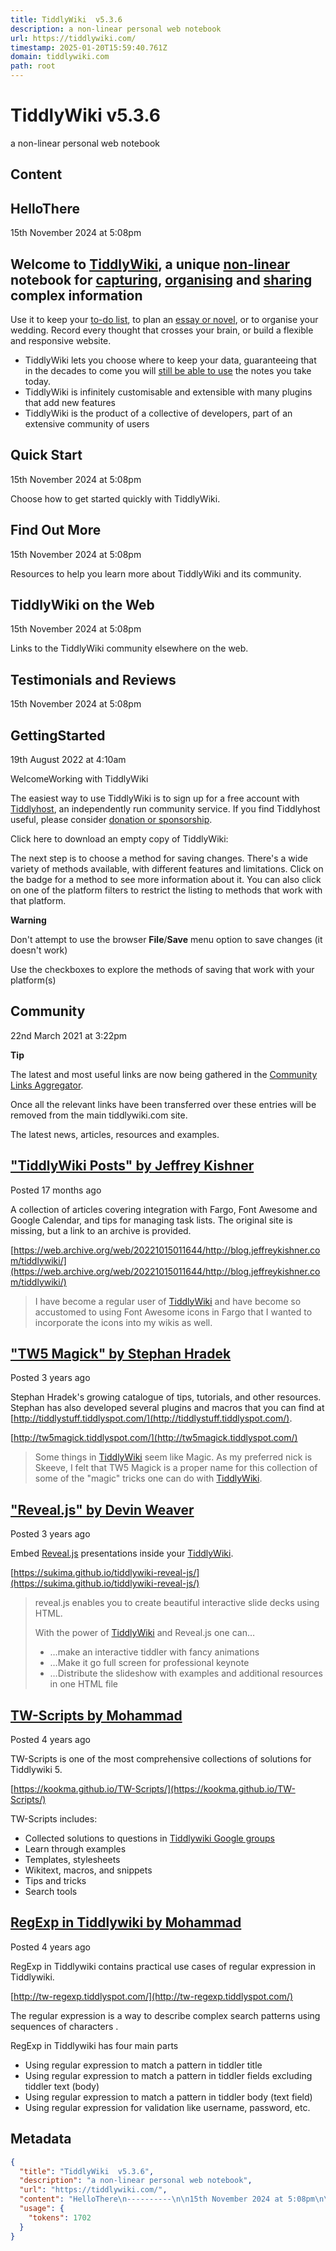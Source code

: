 ```yaml
---
title: TiddlyWiki  v5.3.6
description: a non-linear personal web notebook
url: https://tiddlywiki.com/
timestamp: 2025-01-20T15:59:40.761Z
domain: tiddlywiki.com
path: root
---
```


# TiddlyWiki  v5.3.6


a non-linear personal web notebook


## Content

HelloThere
----------

15th November 2024 at 5:08pm

**Welcome to [TiddlyWiki](https://tiddlywiki.com/#TiddlyWiki), a unique [non-linear](https://tiddlywiki.com/#Philosophy%20of%20Tiddlers) notebook for [capturing](https://tiddlywiki.com/#Creating%20and%20editing%20tiddlers), [organising](https://tiddlywiki.com/#Structuring%20TiddlyWiki) and [sharing](https://tiddlywiki.com/#Sharing%20your%20tiddlers%20with%20others) complex information**
-----------------------------------------------------------------------------------------------------------------------------------------------------------------------------------------------------------------------------------------------------------------------------------------------------------------------------------------------------------------------------------------------------

Use it to keep your [to-do list](https://tiddlywiki.com/#TaskManagementExample), to plan an [essay or novel](https://tiddlywiki.com/#%22TiddlyWiki%20for%20Scholars%22%20by%20Alberto%20Molina), or to organise your wedding. Record every thought that crosses your brain, or build a flexible and responsive website.

*   TiddlyWiki lets you choose where to keep your data, guaranteeing that in the decades to come you will [still be able to use](https://tiddlywiki.com/#Future%20Proof) the notes you take today.
*   TiddlyWiki is infinitely customisable and extensible with many plugins that add new features
*   TiddlyWiki is the product of a collective of developers, part of an extensive community of users

Quick Start
-----------

15th November 2024 at 5:08pm

Choose how to get started quickly with TiddlyWiki.

Find Out More
-------------

15th November 2024 at 5:08pm

Resources to help you learn more about TiddlyWiki and its community.

TiddlyWiki on the Web
---------------------

15th November 2024 at 5:08pm

Links to the TiddlyWiki community elsewhere on the web.

Testimonials and Reviews
------------------------

15th November 2024 at 5:08pm

GettingStarted
--------------

19th August 2022 at 4:10am

WelcomeWorking with TiddlyWiki

The easiest way to use TiddlyWiki is to sign up for a free account with [Tiddlyhost](https://tiddlyhost.com/), an independently run community service. If you find Tiddlyhost useful, please consider [donation or sponsorship](https://tiddlyhost.com/donate).

Click here to download an empty copy of TiddlyWiki:

The next step is to choose a method for saving changes. There's a wide variety of methods available, with different features and limitations. Click on the badge for a method to see more information about it. You can also click on one of the platform filters to restrict the listing to methods that work with that platform.

**Warning**

Don't attempt to use the browser **File**/**Save** menu option to save changes (it doesn't work)

Use the checkboxes to explore the methods of saving that work with your platform(s)

Community
---------

22nd March 2021 at 3:22pm

**Tip**

The latest and most useful links are now being gathered in the [Community Links Aggregator](https://tiddlywiki.com/#Community%20Links%20Aggregator).

Once all the relevant links have been transferred over these entries will be removed from the main tiddlywiki.com site.

The latest news, articles, resources and examples.

["TiddlyWiki Posts" by Jeffrey Kishner](https://tiddlywiki.com/#%22TiddlyWiki%20Posts%22%20by%20Jeffrey%20Kishner)
------------------------------------------------------------------------------------------------------------------

Posted 17 months ago

A collection of articles covering integration with Fargo, Font Awesome and Google Calendar, and tips for managing task lists. The original site is missing, but a link to an archive is provided.

[https://web.archive.org/web/20221015011644/http://blog.jeffreykishner.com/tiddlywiki/](https://web.archive.org/web/20221015011644/http://blog.jeffreykishner.com/tiddlywiki/)

> I have become a regular user of [TiddlyWiki](https://tiddlywiki.com/#TiddlyWiki) and have become so accustomed to using Font Awesome icons in Fargo that I wanted to incorporate the icons into my wikis as well.

["TW5 Magick" by Stephan Hradek](https://tiddlywiki.com/#%22TW5%20Magick%22%20by%20Stephan%20Hradek)
----------------------------------------------------------------------------------------------------

Posted 3 years ago

Stephan Hradek's growing catalogue of tips, tutorials, and other resources. Stephan has also developed several plugins and macros that you can find at [http://tiddlystuff.tiddlyspot.com/](http://tiddlystuff.tiddlyspot.com/).

[http://tw5magick.tiddlyspot.com/](http://tw5magick.tiddlyspot.com/)

> Some things in [TiddlyWiki](https://tiddlywiki.com/#TiddlyWiki) seem like Magic. As my preferred nick is Skeeve, I felt that TW5 Magick is a proper name for this collection of some of the "magic" tricks one can do with [TiddlyWiki](https://tiddlywiki.com/#TiddlyWiki).

["Reveal.js" by Devin Weaver](https://tiddlywiki.com/#%22Reveal.js%22%20by%20Devin%20Weaver)
--------------------------------------------------------------------------------------------

Posted 3 years ago

Embed [Reveal.js](https://revealjs.com/) presentations inside your [TiddlyWiki](https://tiddlywiki.com/#TiddlyWiki).

[https://sukima.github.io/tiddlywiki-reveal-js/](https://sukima.github.io/tiddlywiki-reveal-js/)

> reveal.js enables you to create beautiful interactive slide decks using HTML.
> 
> With the power of [TiddlyWiki](https://tiddlywiki.com/#TiddlyWiki) and Reveal.js one can…
> 
> *   …make an interactive tiddler with fancy animations
> *   …Make it go full screen for professional keynote
> *   …Distribute the slideshow with examples and additional resources in one HTML file

[TW-Scripts by Mohammad](https://tiddlywiki.com/#TW-Scripts%20by%20Mohammad)
----------------------------------------------------------------------------

Posted 4 years ago

TW-Scripts is one of the most comprehensive collections of solutions for Tiddlywiki 5.

[https://kookma.github.io/TW-Scripts/](https://kookma.github.io/TW-Scripts/)

TW-Scripts includes:

*   Collected solutions to questions in [Tiddlywiki Google groups](https://groups.google.com/group/TiddlyWiki)
*   Learn through examples
*   Templates, stylesheets
*   Wikitext, macros, and snippets
*   Tips and tricks
*   Search tools 

[RegExp in Tiddlywiki by Mohammad](https://tiddlywiki.com/#RegExp%20in%20Tiddlywiki%20by%20Mohammad)
----------------------------------------------------------------------------------------------------

Posted 4 years ago

RegExp in Tiddlywiki contains practical use cases of regular expression in Tiddlywiki.

[http://tw-regexp.tiddlyspot.com/](http://tw-regexp.tiddlyspot.com/)

The regular expression is a way to describe complex search patterns using sequences of characters .

RegExp in Tiddlywiki has four main parts

*   Using regular expression to match a pattern in tiddler title
*   Using regular expression to match a pattern in tiddler fields excluding tiddler text (body)
*   Using regular expression to match a pattern in tiddler body (text field)
*   Using regular expression for validation like username, password, etc.

## Metadata

```json
{
  "title": "TiddlyWiki  v5.3.6",
  "description": "a non-linear personal web notebook",
  "url": "https://tiddlywiki.com/",
  "content": "HelloThere\n----------\n\n15th November 2024 at 5:08pm\n\n**Welcome to [TiddlyWiki](https://tiddlywiki.com/#TiddlyWiki), a unique [non-linear](https://tiddlywiki.com/#Philosophy%20of%20Tiddlers) notebook for [capturing](https://tiddlywiki.com/#Creating%20and%20editing%20tiddlers), [organising](https://tiddlywiki.com/#Structuring%20TiddlyWiki) and [sharing](https://tiddlywiki.com/#Sharing%20your%20tiddlers%20with%20others) complex information**\n-----------------------------------------------------------------------------------------------------------------------------------------------------------------------------------------------------------------------------------------------------------------------------------------------------------------------------------------------------------------------------------------------------\n\nUse it to keep your [to-do list](https://tiddlywiki.com/#TaskManagementExample), to plan an [essay or novel](https://tiddlywiki.com/#%22TiddlyWiki%20for%20Scholars%22%20by%20Alberto%20Molina), or to organise your wedding. Record every thought that crosses your brain, or build a flexible and responsive website.\n\n*   TiddlyWiki lets you choose where to keep your data, guaranteeing that in the decades to come you will [still be able to use](https://tiddlywiki.com/#Future%20Proof) the notes you take today.\n*   TiddlyWiki is infinitely customisable and extensible with many plugins that add new features\n*   TiddlyWiki is the product of a collective of developers, part of an extensive community of users\n\nQuick Start\n-----------\n\n15th November 2024 at 5:08pm\n\nChoose how to get started quickly with TiddlyWiki.\n\nFind Out More\n-------------\n\n15th November 2024 at 5:08pm\n\nResources to help you learn more about TiddlyWiki and its community.\n\nTiddlyWiki on the Web\n---------------------\n\n15th November 2024 at 5:08pm\n\nLinks to the TiddlyWiki community elsewhere on the web.\n\nTestimonials and Reviews\n------------------------\n\n15th November 2024 at 5:08pm\n\nGettingStarted\n--------------\n\n19th August 2022 at 4:10am\n\nWelcomeWorking with TiddlyWiki\n\nThe easiest way to use TiddlyWiki is to sign up for a free account with [Tiddlyhost](https://tiddlyhost.com/), an independently run community service. If you find Tiddlyhost useful, please consider [donation or sponsorship](https://tiddlyhost.com/donate).\n\nClick here to download an empty copy of TiddlyWiki:\n\nThe next step is to choose a method for saving changes. There's a wide variety of methods available, with different features and limitations. Click on the badge for a method to see more information about it. You can also click on one of the platform filters to restrict the listing to methods that work with that platform.\n\n**Warning**\n\nDon't attempt to use the browser **File**/**Save** menu option to save changes (it doesn't work)\n\nUse the checkboxes to explore the methods of saving that work with your platform(s)\n\nCommunity\n---------\n\n22nd March 2021 at 3:22pm\n\n**Tip**\n\nThe latest and most useful links are now being gathered in the [Community Links Aggregator](https://tiddlywiki.com/#Community%20Links%20Aggregator).\n\nOnce all the relevant links have been transferred over these entries will be removed from the main tiddlywiki.com site.\n\nThe latest news, articles, resources and examples.\n\n[\"TiddlyWiki Posts\" by Jeffrey Kishner](https://tiddlywiki.com/#%22TiddlyWiki%20Posts%22%20by%20Jeffrey%20Kishner)\n------------------------------------------------------------------------------------------------------------------\n\nPosted 17 months ago\n\nA collection of articles covering integration with Fargo, Font Awesome and Google Calendar, and tips for managing task lists. The original site is missing, but a link to an archive is provided.\n\n[https://web.archive.org/web/20221015011644/http://blog.jeffreykishner.com/tiddlywiki/](https://web.archive.org/web/20221015011644/http://blog.jeffreykishner.com/tiddlywiki/)\n\n> I have become a regular user of [TiddlyWiki](https://tiddlywiki.com/#TiddlyWiki) and have become so accustomed to using Font Awesome icons in Fargo that I wanted to incorporate the icons into my wikis as well.\n\n[\"TW5 Magick\" by Stephan Hradek](https://tiddlywiki.com/#%22TW5%20Magick%22%20by%20Stephan%20Hradek)\n----------------------------------------------------------------------------------------------------\n\nPosted 3 years ago\n\nStephan Hradek's growing catalogue of tips, tutorials, and other resources. Stephan has also developed several plugins and macros that you can find at [http://tiddlystuff.tiddlyspot.com/](http://tiddlystuff.tiddlyspot.com/).\n\n[http://tw5magick.tiddlyspot.com/](http://tw5magick.tiddlyspot.com/)\n\n> Some things in [TiddlyWiki](https://tiddlywiki.com/#TiddlyWiki) seem like Magic. As my preferred nick is Skeeve, I felt that TW5 Magick is a proper name for this collection of some of the \"magic\" tricks one can do with [TiddlyWiki](https://tiddlywiki.com/#TiddlyWiki).\n\n[\"Reveal.js\" by Devin Weaver](https://tiddlywiki.com/#%22Reveal.js%22%20by%20Devin%20Weaver)\n--------------------------------------------------------------------------------------------\n\nPosted 3 years ago\n\nEmbed [Reveal.js](https://revealjs.com/) presentations inside your [TiddlyWiki](https://tiddlywiki.com/#TiddlyWiki).\n\n[https://sukima.github.io/tiddlywiki-reveal-js/](https://sukima.github.io/tiddlywiki-reveal-js/)\n\n> reveal.js enables you to create beautiful interactive slide decks using HTML.\n> \n> With the power of [TiddlyWiki](https://tiddlywiki.com/#TiddlyWiki) and Reveal.js one can…\n> \n> *   …make an interactive tiddler with fancy animations\n> *   …Make it go full screen for professional keynote\n> *   …Distribute the slideshow with examples and additional resources in one HTML file\n\n[TW-Scripts by Mohammad](https://tiddlywiki.com/#TW-Scripts%20by%20Mohammad)\n----------------------------------------------------------------------------\n\nPosted 4 years ago\n\nTW-Scripts is one of the most comprehensive collections of solutions for Tiddlywiki 5.\n\n[https://kookma.github.io/TW-Scripts/](https://kookma.github.io/TW-Scripts/)\n\nTW-Scripts includes:\n\n*   Collected solutions to questions in [Tiddlywiki Google groups](https://groups.google.com/group/TiddlyWiki)\n*   Learn through examples\n*   Templates, stylesheets\n*   Wikitext, macros, and snippets\n*   Tips and tricks\n*   Search tools \n\n[RegExp in Tiddlywiki by Mohammad](https://tiddlywiki.com/#RegExp%20in%20Tiddlywiki%20by%20Mohammad)\n----------------------------------------------------------------------------------------------------\n\nPosted 4 years ago\n\nRegExp in Tiddlywiki contains practical use cases of regular expression in Tiddlywiki.\n\n[http://tw-regexp.tiddlyspot.com/](http://tw-regexp.tiddlyspot.com/)\n\nThe regular expression is a way to describe complex search patterns using sequences of characters .\n\nRegExp in Tiddlywiki has four main parts\n\n*   Using regular expression to match a pattern in tiddler title\n*   Using regular expression to match a pattern in tiddler fields excluding tiddler text (body)\n*   Using regular expression to match a pattern in tiddler body (text field)\n*   Using regular expression for validation like username, password, etc.",
  "usage": {
    "tokens": 1702
  }
}
```
